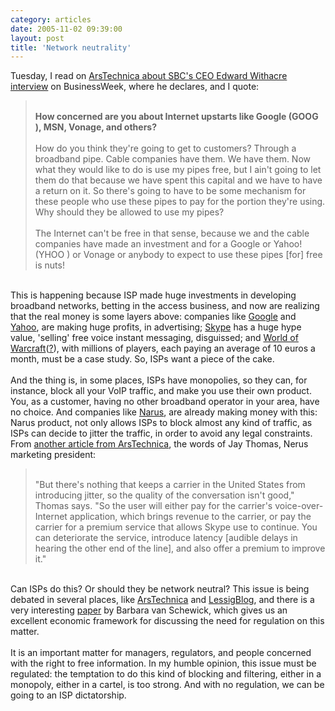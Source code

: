 ```yaml
---
category: articles
date: 2005-11-02 09:39:00
layout: post
title: 'Network neutrality'
---
```


Tuesday, I read on <a href="http://arstechnica.com/news.ars/post/20051031-5498.html">ArsTechnica about SBC's CEO Edward Withacre interview</a> on BusinessWeek, where he declares, and I quote:<br /><blockquote><br /> <strong>How concerned are you about Internet upstarts like Google (GOOG ), MSN, Vonage, and others?</strong><br><br /> How do you think they're going to get to customers? Through a broadband pipe. Cable companies have them. We have them. Now what they would like to do is use my pipes free, but I ain't going to let them do that because we have spent this capital and we have to have a return on it. So there's going to have to be some mechanism for these people who use these pipes to pay for the portion they're using. Why should they be allowed to use my pipes?<br><br /> The Internet can't be free in that sense, because we and the cable companies have made an investment and for a Google or Yahoo! (YHOO ) or Vonage or anybody to expect to use these pipes [for] free is nuts!<br /></blockquote><br />This is happening because ISP made huge investments in developing broadband networks, betting in the access business, and now are realizing that the real money is some layers above: companies like <a href="http://google.com">Google</a> and <a href="http://yahoo.com">Yahoo</a>, are making huge profits, in advertising; <a href="http://skype.com">Skype</a> has a huge hype value, 'selling' free voice instant messaging, disguissed; and <a href="http://www.worldofwarcraft.com/">World of Warcraft</a>(<a href="http://en.wikipedia.org/wiki/World_of_warcraft">?</a>), with millions of players, each paying an average of 10 euros a month, must be a case study. So, ISPs want a piece of the cake.<br /><br />And the thing is, in some places, ISPs have monopolies, so they can, for instance, block all your VoIP traffic, and make you use their own product. You, as a customer, having no other broadband operator in your area, have no choice. And companies like <a href="http://narus.com/">Narus</a>, are already making money with this: Narus product, not only allows ISPs to block almost any kind of traffic, as ISPs can decide to jitter the traffic, in order to avoid any legal constraints. From <a href="http://arstechnica.com/news.ars/post/20051024-5475.html">another article from ArsTechnica</a>, the words of Jay Thomas, Nerus marketing president:<br /><blockquote><br /> &quot;But there's nothing that keeps a carrier in the United States from introducing jitter, so the quality of the conversation isn't good,&quot; Thomas says. &quot;So the user will either pay for the carrier's voice-over-Internet application, which brings revenue to the carrier, or pay the carrier for a premium service that allows Skype use to continue. You can deteriorate the service, introduce latency [audible delays in hearing the other end of the line], and also offer a premium to improve it.&quot;<br /></blockquote><br />Can ISPs do this? Or should they be network neutral? This issue is being debated in several places, like <a href="http://arstechnica.com/news.ars/post/20051031-5498.html">ArsTechnica</a> and <a href="http://www.lessig.org/blog/archives/003148.shtml">LessigBlog</a>, and there is a very interesting <a href="http://www.lessig.org/blog/archives/b_paper.pdf">paper</a> by Barbara van Schewick, which gives us an excellent economic framework for discussing the need for regulation on this matter. <br /><br />It is an important matter for managers, regulators, and people concerned with the right to free information. In my humble opinion, this issue must be regulated: the temptation to do this kind of blocking and filtering, either in a monopoly, either in a cartel, is too strong. And with no regulation, we can be going to an ISP dictatorship.
